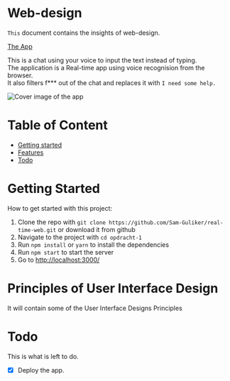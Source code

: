 # Web-design
`This` document contains the insights of web-design.

[The App](https://vocal-catch-xspgyuqxno.now.sh)


This is a chat using your voice to input the text instead of typing.  
The application is a Real-time app using voice recognision from the browser.  
It also filters f*** out of the chat and replaces it with `I need some help.`  

![Cover image of the app](doc-images/image-cover.png)

# Table of Content
- [Getting started](#getting-started)
- [Features](#features)
- [Todo](#todo)


# Getting Started
How to get started with this project:

1. Clone the repo with `git clone https://github.com/Sam-Guliker/real-time-web.git` or download it from github
2. Navigate to the project with `cd opdracht-1`
3. Run `npm install` or `yarn` to install the dependencies
4. Run `npm start` to start the server
5. Go to [http://localhost:3000/](http://localhost:3000/)

# Principles of User Interface Design
It will contain some of the User Interface Designs Principles

# Todo
This is what is left to do.

- [x] Deploy the app. 
